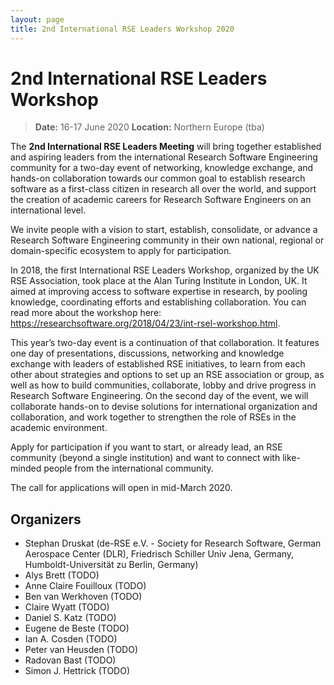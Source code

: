 ```yaml
---
layout: page
title: 2nd International RSE Leaders Workshop 2020
---
```


# 2nd International RSE Leaders Workshop

> **Date:** 16-17 June 2020
> **Location:** Northern Europe (tba)

The **2nd International RSE Leaders Meeting** will bring together established and aspiring leaders from the 
international Research Software Engineering community for a two-day event of networking, knowledge exchange, 
and hands-on collaboration towards our common goal to establish research software as a first-class citizen in 
research all over the world, and support the creation of academic careers for Research Software Engineers on 
an international level.

We invite people with a vision to start, establish, consolidate, or advance a Research Software Engineering 
community in their own national, regional or domain-specific ecosystem to apply for participation.

In 2018, the first International RSE Leaders Workshop, organized by the UK RSE Association, took place at 
the Alan Turing Institute in London, UK.
It aimed at improving access to software expertise in research, by pooling knowledge, coordinating efforts 
and establishing collaboration.
You can read more about the workshop here: <https://researchsoftware.org/2018/04/23/int-rsel-workshop.html>.


This year’s two-day event is a continuation of that collaboration.
It features one day of presentations, discussions, networking and knowledge exchange with leaders of 
established RSE initiatives, to learn from each other about strategies and options to set up an RSE 
association or group, as well as how to build communities, collaborate, lobby and drive progress in 
Research Software Engineering.
On the second day of the event, we will collaborate hands-on to devise solutions for international 
organization and collaboration, and work together to strengthen the role of RSEs in the academic environment.

Apply for participation if you want to start, or already lead, an RSE community (beyond a single institution) 
and want to connect with like-minded people from the international community.

The call for applications will open in mid-March 2020.

## Organizers

- Stephan Druskat (de-RSE e.V. - Society for Research Software, German Aerospace Center (DLR), Friedrisch Schiller Univ Jena, Germany, Humboldt-Universität zu Berlin, Germany)
- Alys Brett (TODO)
- Anne Claire Fouilloux (TODO)
- Ben van Werkhoven (TODO)
- Claire Wyatt (TODO)
- Daniel S. Katz (TODO)
- Eugene de Beste (TODO)
- Ian A. Cosden (TODO)
- Peter van Heusden (TODO)
- Radovan Bast (TODO)
- Simon J. Hettrick (TODO)